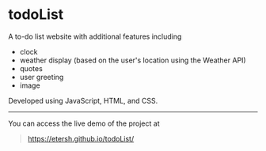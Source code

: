# todoList

A to-do list website with additional features including

- clock
- weather display (based on the user's location using the Weather API)
- quotes
- user greeting
- image

Developed using JavaScript, HTML, and CSS.

---
You can access the live demo of the project at
> https://etersh.github.io/todoList/
